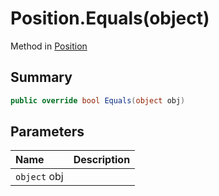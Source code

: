 # Position.Equals(object)

Method in [Position](/api/csharp/yarn.compiler.position.md)

## Summary



```csharp
public override bool Equals(object obj)
```

## Parameters

|Name|Description|
|:---|:---|
|`object` obj||


